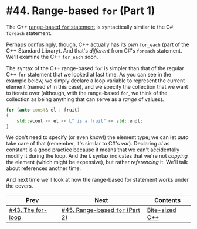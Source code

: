 # #44. Range-based `for` (Part 1)

The C++ [range-based `for` statement](https://docs.microsoft.com/cpp/cpp/range-based-for-statement-cpp) is syntactically similar to the C# `foreach` statement.

Perhaps confusingly, though, C++ actually has its *own* `for_each` (part of the C++ Standard Library). And that's *different* from C#'s `foreach` statement. We'll examine the C++ `for_each` soon.

The syntax of the C++ range-based `for` is simpler than that of the regular C++ `for` statement that we looked at last time. As you can see in the example below, we simply declare a loop variable to represent the current element (named *el* in this case), and we specify the collection that we want to iterate over (although, with the range-based `for`, we think of the collection as being anything that can serve as a *range* of values).

```cpp
for (auto const& el : fruit)
{
    std::wcout << el << L" is a fruit" << std::endl;
}
```

We don't need to specify (or even know!) the element type; we can let *auto* take care of that (remember, it's similar to C#'s *var*). Declaring *el* as constant is a good practice because it means that we can't accidentally modify it during the loop. And the `&` syntax indicates that we're not *copying* the element (which might be expensive), but rather *referencing* it. We'll talk about references another time.

And next time we'll look at how the range-based for statement works under the covers.

|Prev|Next|Contents|
|-|-|-|
|[#43. The for-loop](043.md)|[#45. Range-based `for` (Part 2)](045.md)|[Bite-sized C++](../README.md)|
